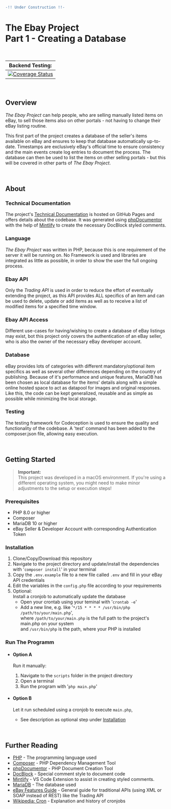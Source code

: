 ```diff
-!! Under Construction !!-
```

# The Ebay Project </br>Part 1 - Creating a Database

</br>

|                                                                                               Backend Testing:                                                                                                |
| :-----------------------------------------------------------------------------------------------------------------------------------------------------------------------------------------------------------: |
| [![Coverage Status](https://coveralls.io/repos/github/irenepapaspyratos/ebay-project-part1/badge.svg?branch=main&kill_cache=1)](https://coveralls.io/github/irenepapaspyratos/ebay-project-part1?branch=main) |

</br>

## Overview

_The Ebay Project_ can help people, who are selling manually listed items on eBay, to sell those items also on other portals - not having to change their eBay listing routine.

This first part of the project creates a database of the seller's items available on eBay and ensures to keep that database automatically up-to-date. Timestamps are exclusively eBay's official time to ensure consistency and the main events create log entries to document the process. The database can then be used to list the items on other selling portals - but this will be covered in other parts of _The Ebay Project_.

</br>

## About

### Technical Documentation

The project's [Technical Documentation](https://irenepapaspyratos.github.io/ebay-project-part1/) is hosted on GitHub Pages and offers details about the codebase. It was generated using [phpDocumentor](https://www.phpdoc.org/) with the help of [Mintlify](https://marketplace.visualstudio.com/items?itemName=mintlify.document) to create the necessary DocBlock styled comments.

### Language

_The Ebay Project_ was written in PHP, because this is one requirement of the server it will be running on. No Framework is used and libraries are integrated as little as possible, in order to show the user the full ongoing process.

### Ebay API

Only the _Trading API_ is used in order to reduce the effort of eventually extending the project, as this API provides ALL specifics of an item and can be used to delete, update or add items as well as to receive a list of modified items for a specified time window.

### Ebay API Access

Different use-cases for having/wishing to create a database of eBay listings may exist, bot this project only covers the authentication of an eBay seller, who is also the owner of the necessary eBay developer account.

### Database

eBay provides lots of categories with different mandatory/optional item specifics as well as several other differences depending on the country of publishing. Because of it's performance and unique features, MariaDB has been chosen as local database for the items' details along with a simple online hosted space to act as datapool for images and original responses. Like this, the code can be kept generalized, reusable and as simple as possible while minimizing the local storage.

### Testing

The testing framework for Codeception is used to ensure the quality and functionality of the codebase. A 'test' command has been added to the composer.json file, allowing easy execution.

</br>

## Getting Started


> **Important:**    
This project was developed in a macOS environment. If you're using a different operating system, you might need to make minor adjustments to the setup or execution steps!


### Prerequisites

-   PHP 8.0 or higher
-   Composer
-   MariaDB 10 or higher
-   eBay Seller & Developer Account with corresponding Authentication Token

### Installation

1. Clone/Copy/Download this repository
1. Navigate to the project directory and update/install the dependencies with '`composer install`' in your terminal
1. Copy the `.env.example` file to a new file called `.env` and fill in your eBay API credentials
1. Edit the variables in the `config.php` file according to your requirements
1. Optional:  
   Install a cronjob to automatically update the database
    - Open your crontab using your teminal with '`crontab -e`'
    - Add a new line, e.g. like '`*/15 * * * * /usr/bin/php /path/to/your/main.php`',  
       where `/path/to/your/main.php` is the full path to the project's main.php on your system  
       and `/usr/bin/php` is the path, where your PHP is installed

### Run The Programm

-   #### Option A

    Run it manually:

    1. Navigate to the `scripts` folder in the project directory
    1. Open a terminal
    1. Run the program with '`php main.php`'

-   #### Option B

    Let it run scheduled using a cronjob to execute `main.php`,

    -   See description as optional step under [Installation](#installation)

</br>

## Further Reading

-   [PHP](https://www.php.net/) - The programming language used
-   [Composer](https://getcomposer.org/) - PHP Dependency Management Tool
-   [phpDocumentor](https://www.phpdoc.org/) - PHP Document Creation Tool
-   [DocBlock](https://docs.phpdoc.org/guide/guides/docblocks.html) - Special comment style to document code
-   [Mintlify](https://marketplace.visualstudio.com/items?itemName=mintlify.document) - VS Code Extension to assist in creating styled comments.
-   [MariaDB](https://mariadb.org/documentation/) - The database used
-   [eBay Features Guide](https://developer.ebay.com/DevZone/guides/features-guide/default.html#features-guide-landing.html?TocPath=_____1) - General guide for traditional APIs (using XML or SOAP instead of REST) like the Trading API
-   [Wikipedia: Cron](https://en.wikipedia.org/wiki/Cron) - Explanation and history of cronjobs
